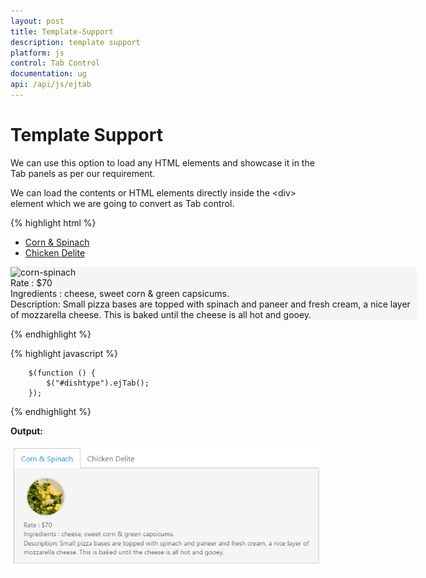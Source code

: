 ```yaml
---
layout: post
title: Template-Support
description: template support
platform: js
control: Tab Control
documentation: ug
api: /api/js/ejtab
---
```


# Template Support

We can use this option to load any HTML elements and showcase it in the Tab panels as per our requirement.

We can load the contents or HTML elements directly inside the &lt;div&gt; element which we are going to convert as Tab control.



{% highlight html %}


<div id="dishtype" style="width: 650px">
    <ul>
        <li><a href="#corn">Corn & Spinach </a></li>
        <li><a href="#chicken">Chicken Delite</a></li>
    </ul>
    <div id="corn" style="background-color: #F5F5F5">
        <div class="e-content">
            <img src="http://js.syncfusion.com/demos/web/images/accordion/corn-and-spinach-05.png" alt="corn-spinach"/>
            <div class="ingredients">
                Rate    : $70<br /> Ingredients : cheese, sweet corn &amp; green capsicums.
                <br />
                Description: Small pizza bases are topped with spinach and paneer and fresh cream, a nice layer of mozzarella cheese. This is baked until the cheese is all hot and gooey.
            </div>
        </div>
    </div>
    <div id="chicken" style="background-color: #F5F5F5">
        <!--Content for Chicken Delite-->
    </div>
</div>


{% endhighlight %}





{% highlight javascript %}


        $(function () {
            $("#dishtype").ejTab();
        });

{% endhighlight %}





**Output:**

![](/js/Tab/Template-Support_images/Template-Support_img1.png) 

